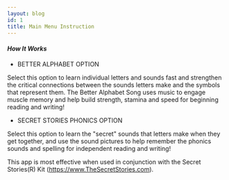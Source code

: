 ```yaml
---
layout: blog
id: 1
title: Main Menu Instruction
---
```

#### ***How It Works***

* BETTER ALPHABET OPTION

Select this option to learn individual letters and sounds fast and strengthen the critical connections between the sounds letters make and the symbols that represent them. The Better Alphabet Song uses music to engage muscle memory and help build strength, stamina and speed for beginning reading and writing!

* SECRET STORIES PHONICS OPTION

Select this option to learn the "secret" sounds that letters make when they get together, and use the sound pictures to help remember the phonics sounds and spelling for independent reading and writing! 



This app is most effective when used in conjunction with the Secret Stories(R) Kit (https://www.TheSecretStories.com).